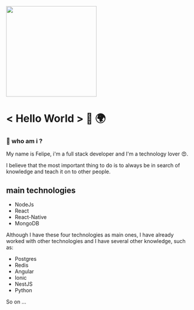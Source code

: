 <img src="https://miro.medium.com/max/3200/1*0KFB17_NGTPB0XWyc4BSgQ.jpeg"  height="245px">

# < Hello  World >  👋 🌍


### 🤳 who am i ?
My name is Felipe, i'm a full stack developer and I'm a technology lover 😍.


I believe that the most important thing to do is to always be
in search of knowledge and teach it on to other people.

## main technologies
* NodeJs
* React
* React-Native
* MongoDB


Although I have these four technologies as main ones, I have already worked with other technologies and I have several other knowledge, such as:

* Postgres
* Redis
* Angular
* Ionic
* NestJS
* Python

So on ...







